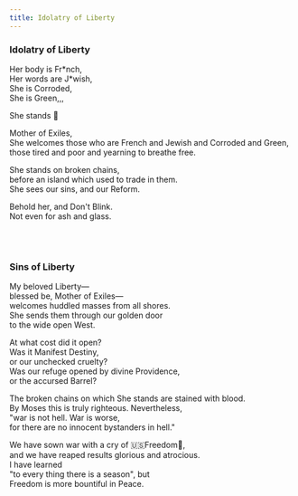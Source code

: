 ```yaml
---
title: Idolatry of Liberty
---
```


### Idolatry of Liberty

Her body is Fr\*nch, <br/>
Her words are J\*wish, <br/>
She is Corroded, <br/>
She is Green,,, <br/>

She stands 🗽

Mother of Exiles, <br/>
She welcomes those who are French and Jewish and Corroded and Green, <br/>
those tired and poor and yearning to breathe free. <br/>

She stands on broken chains, <br/>
before an island which used to trade in them. <br/>
She sees our sins, and our Reform. <br/>

Behold her, and Don't Blink. <br/>
Not even for ash and glass.

<br/><br/>
### Sins of Liberty 

My beloved Liberty—<br/>
blessed be, Mother of Exiles—<br/>
welcomes huddled masses from all shores. <br/>
She sends them through our golden door <br/>
to the wide open West. 

At what cost did it open? <br/>
Was it Manifest Destiny, <br/>
or our unchecked cruelty? <br/>
Was our refuge opened by divine Providence, <br/>
or the accursed Barrel? 

The broken chains on which She stands are stained with blood. <br/>
By Moses this is truly righteous. Nevertheless, <br/>
"war is not hell. War is worse, <br/>
for there are no innocent bystanders in hell." 

We have sown war with a cry of 🇺🇸Freedom🦅, <br/>
and we have reaped results glorious and atrocious.<br/>
I have learned<br/>
"to every thing there is a season", but <br/>
Freedom is more bountiful in Peace.